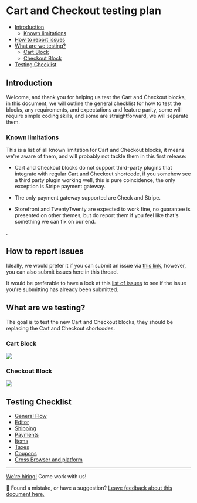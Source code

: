 # Cart and Checkout testing plan <!-- omit in toc -->

- [Introduction](#introduction)
  - [Known limitations](#known-limitations)
- [How to report issues](#how-to-report-issues)
- [What are we testing?](#what-are-we-testing)
  - [Cart Block](#cart-block)
  - [Checkout Block](#checkout-block)
- [Testing Checklist](#testing-checklist)

## Introduction

Welcome, and thank you for helping us test the Cart and Checkout blocks,
in this document, we will outline the general checklist for how to test
the blocks, any requirements, and expectations and feature parity, some
will require simple coding skills, and some are straightforward, we will
separate them.

### Known limitations

<!-- Debating on where to put this section -->
This is a list of all known limitation for Cart and Checkout blocks, it means
we're aware of them, and will probably not tackle them in this first release:

- Cart and Checkout blocks do not support third-party plugins that integrate with
  regular Cart and Checkout shortcode, if you somehow see a third party plugin working
  well, this is pure coincidence, the only exception is Stripe payment gateway.

- The only payment gateway supported are Check and Stripe.
- Storefront and TwentyTwenty are expected to work fine, no guarantee is presented on other themes, but do report them if you feel like that's something we can fix on our end.

<!-- Currently this is unneeded so I'm omitting this section -->.
<!--
## Before you start <!-- omit in toc -->
<!--
Depending on how far you will test, there are certain requirements, in general
you will need the following:

Basic:
- A WordPress website running WooCommerce and the ability to install a plugin and edit pages.

Intermediate:
- A code editor and/or the ability to modify plugin PHP files.
  This could be either locally if you're hosting the code there or it could from the Plugins -> Plugin Editor
  WordPress admin page.

Advanced:
- A locally installed version of WordPress.
- [Node 12.16.1 and npm 6.14.4 installed](https://github.com/woocommerce/woocommerce-gutenberg-products-block/blob/trunk/package.json#L149-L150).
- Ability to edit JS source files when needed.
-->

## How to report issues

Ideally, we would prefer it if you can submit an issue via [this link](https://github.com/woocommerce/woocommerce-gutenberg-products-block/issues/new?template=---bug-report.md), however, you can also submit issues here in this thread.

It would be preferable to have a look at this [list of issues](https://github.com/woocommerce/woocommerce-gutenberg-products-block/issues?q=is%3Aissue+label%3A%22type%3A+bug%22+milestone%3A2.6.0+) to see if the issue you're submitting has already been submitted.

## What are we testing?

The goal is to test the new Cart and Checkout blocks, they should be replacing
the Cart and Checkout shortcodes.

### Cart Block

![](https://i.imgur.com/mcbXgqV.png)

### Checkout Block

![](https://i.imgur.com/9KhYK2L.png)

## Testing Checklist

- [General Flow](general-flow.md)
- [Editor](editor.md)
- [Shipping](shipping.md)
- [Payments](payment.md)
- [Items](items.md)
- [Taxes](taxes.md)
- [Coupons](coupons.md)
- [Cross Browser and platform](cross-browser.md)


<!-- FEEDBACK -->
---

[We're hiring!](https://woocommerce.com/careers/) Come work with us!

🐞 Found a mistake, or have a suggestion? [Leave feedback about this document here.](https://github.com/woocommerce/woocommerce-gutenberg-products-block/issues/new?assignees=&labels=type%3A+documentation&template=--doc-feedback.md&title=Feedback%20on%20./docs/testing/cart-checkout/README.md)
<!-- /FEEDBACK -->

